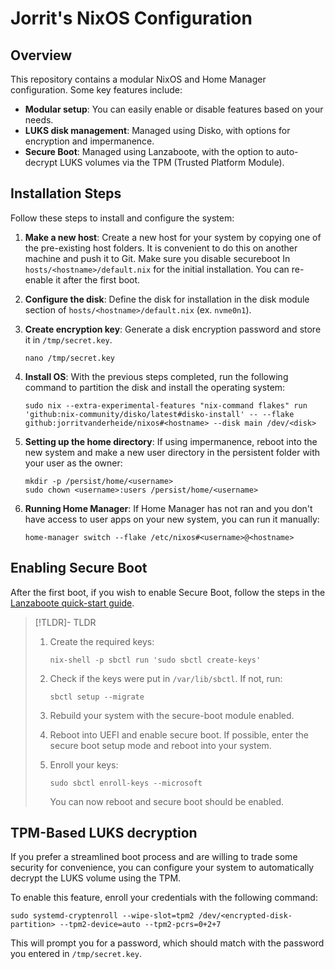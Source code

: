 # Jorrit's NixOS Configuration

## Overview

This repository contains a modular NixOS and Home Manager configuration. Some key features include:

- **Modular setup**: You can easily enable or disable features based on your needs.
- **LUKS disk management**: Managed using Disko, with options for encryption and impermanence.
- **Secure Boot**: Managed using Lanzaboote, with the option to auto-decrypt LUKS volumes via the TPM (Trusted Platform Module).

## Installation Steps

Follow these steps to install and configure the system:

1. **Make a new host**: Create a new host for your system by copying one of the pre-existing host folders. It is convenient to do this on another machine and push it to Git. Make sure you disable secureboot In `hosts/<hostname>/default.nix` for the initial installation. You can re-enable it after the first boot.

2. **Configure the disk**: Define the disk for installation in the disk module section of `hosts/<hostname>/default.nix` (ex. `nvme0n1`).

3. **Create encryption key**: Generate a disk encryption password and store it in `/tmp/secret.key`.

   ```shell
   nano /tmp/secret.key
   ```

4. **Install OS**: With the previous steps completed, run the following command to partition the disk and install the operating system:

   ```shell
   sudo nix --extra-experimental-features "nix-command flakes" run 'github:nix-community/disko/latest#disko-install' -- --flake github:jorritvanderheide/nixos#<hostname> --disk main /dev/<disk>
   ```

5. **Setting up the home directory**: If using impermanence, reboot into the new system and make a new user directory in the persistent folder with your user as the owner:

   ```shell
   mkdir -p /persist/home/<username>
   sudo chown <username>:users /persist/home/<username>
   ```

6. **Running Home Manager**: If Home Manager has not ran and you don't have access to user apps on your new system, you can run it manually:

   ```shell
   home-manager switch --flake /etc/nixos#<username>@<hostname>
   ```

## Enabling Secure Boot

After the first boot, if you wish to enable Secure Boot, follow the steps in the [Lanzaboote quick-start guide](https://github.com/nix-community/lanzaboote/blob/master/docs/QUICK_START.md).

> [!TLDR]- TLDR
> 
> 1. Create the required keys:
>
>    ```shell
>    nix-shell -p sbctl run 'sudo sbctl create-keys'
>    ```
>
> 2. Check if the keys were put in `/var/lib/sbctl`. If not, run:
>
>    ```shell
>    sbctl setup --migrate
>    ```
> 3. Rebuild your system with the secure-boot module enabled.
>
> 4. Reboot into UEFI and enable secure boot. If possible, enter the secure boot setup mode and reboot into your system.
>
> 5. Enroll your keys:
>
>    ```shell
>    sudo sbctl enroll-keys --microsoft
>    ```
>
>    You can now reboot and secure boot should be enabled.

## TPM-Based LUKS decryption

If you prefer a streamlined boot process and are willing to trade some security for convenience, you can configure your system to automatically decrypt the LUKS volume using the TPM.

To enable this feature, enroll your credentials with the following command:

```shell
sudo systemd-cryptenroll --wipe-slot=tpm2 /dev/<encrypted-disk-partition> --tpm2-device=auto --tpm2-pcrs=0+2+7
```

This will prompt you for a password, which should match with the password you entered in `/tmp/secret.key`.
